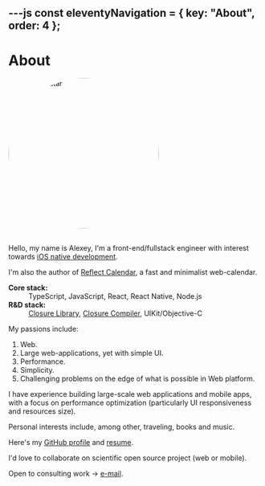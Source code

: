 ---js
const eleventyNavigation = {
	key: "About",
	order: 4
};
---
# About

<div style="max-width: 680px; margin: 0 auto;">
<picture>
<!-- Dark mode avatar -->
<source media="(prefers-color-scheme: dark)" type="image/webp" srcset="/img/avatar-dark-1x.webp 1x, /img/avatar-dark-1.5x.webp 1.5x, /img/avatar-dark-2x.webp 2x, /img/avatar-dark-3x.webp 3x">
<source media="(prefers-color-scheme: dark)" type="image/jp2" srcset="/img/avatar-dark-1x.jp2 1x, /img/avatar-dark-1.5x.jp2 1.5x, /img/avatar-dark-2x.jp2 2x, /img/avatar-dark-3x.jp2 3x">
<source media="(prefers-color-scheme: dark)" type="image/jpeg" srcset="/img/avatar-dark-1x.jpg 1x, /img/avatar-dark-1.5x.jpg 1.5x, /img/avatar-dark-2x.jpg 2x, /img/avatar-dark-3x.jpg 3x">

<!-- Light mode avatar (default) -->
<source type="image/webp" srcset="/img/avatar1x.webp 1x, /img/avatar1.5x.webp 1.5x, /img/avatar2x.webp 2x, /img/avatar3x.webp 3x">
<source type="image/jp2" srcset="/img/avatar1x.jp2 1x, /img/avatar1.5x.jp2 1.5x, /img/avatar2x.jp2 2x, /img/avatar3x.jp2 3x">
<source type="image/jpeg" srcset="/img/avatar1x.jpg 1x, /img/avatar1.5x.jpg 1.5x, /img/avatar2x.jpg 2x, /img/avatar3x.jpg 3x">
<img src="/img/avatar1x.jpg" alt="Alexey avatar" class="avatar" style="width: 300px; height: 300px; border-radius: 50%; margin-bottom: 1rem;">
</picture>
</div>

Hello, my name is Alexey, I'm a front-end/fullstack engineer with interest towards <a href="https://radzima.app/">iOS native development</a>.

I'm also the author of [Reflect Calendar](https://reflectcal.com), a fast and minimalist web-calendar.

<dl>
<dt><strong>Core stack:</strong></dt>
<dd>TypeScript, JavaScript, React, React Native, Node.js</dd>
<dt><strong>R&D stack:</strong></dt>
<dd><a href="https://github.com/google/closure-library">Closure Library</a>, <a href="https://developers.google.com/closure/compiler">Closure Compiler</a>, UIKit/Objective-C</dd>
</dl>

My passions include:

1. Web.
2. Large web-applications, yet with simple UI.
3. Performance.
4. Simplicity.
5. Challenging problems on the edge of what is possible in Web platform.

I have experience building large-scale web applications and mobile apps, with a focus on performance optimization (particularly UI responsiveness and resources size).

Personal interests include, among other, traveling, books and music.

Here's my [GitHub profile](https://github.com/alexeykomov/) and [resume](https://alexeykomov.github.io/resume/resume.pdf).

I'd love to collaborate on scientific open source project (web or mobile).

Open to consulting work → <a href="#" id="mail-link-about">e-mail</a>.

<script>
document.addEventListener('DOMContentLoaded', function() {
    document.getElementById('mail-link-about').href = ['mailto:',
            'alexeykcontact', '@', 'gmail', '.', 'com'].join('');
});
</script>
